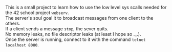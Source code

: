 This is a small project to learn how to use the low level sys scalls needed for the 42 school project ``webserv``.  
The server's soul goal it to broadcast messages from one client to the others.  
If a client sends a message ``stop``, the sever quits.  
No memory leaks, no file descriptor leaks (at least I hope so ._.).  
Once the server is running, connect to it with the command ``telnet localhost 8080``.
